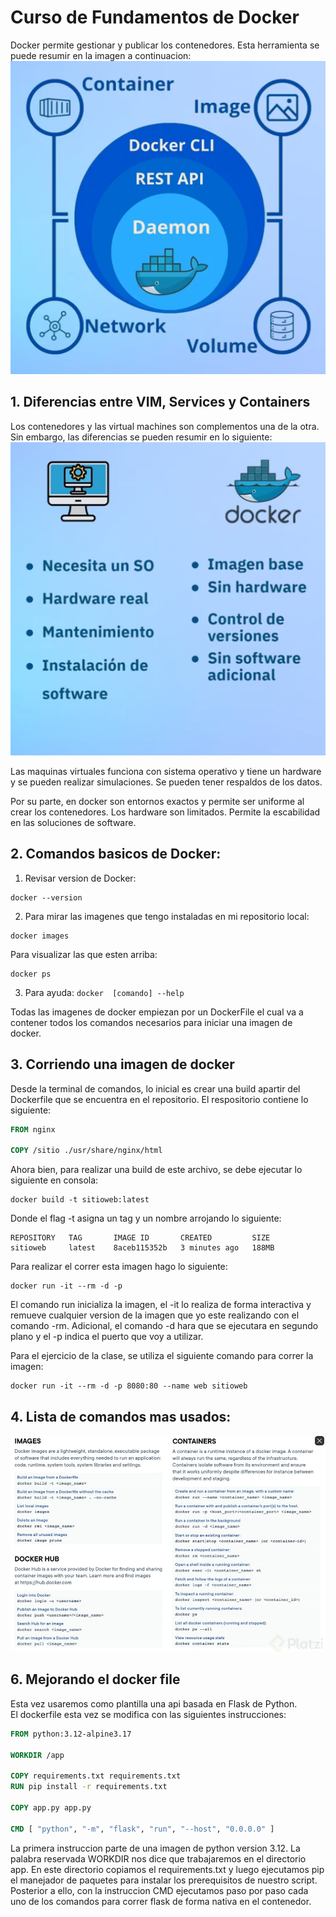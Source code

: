 # Curso de Fundamentos de Docker  
Docker permite gestionar y publicar los contenedores. Esta herramienta se puede resumir en la imagen a continuacion:  
![](./images/DOCK1.png)  
## 1. Diferencias entre VIM, Services y Containers  
Los contenedores y las virtual machines son complementos una de la otra. Sin embargo, las diferencias se pueden resumir en lo siguiente:  
![](./images/DOCK2.png)  

Las maquinas virtuales funciona con sistema operativo y tiene un hardware y se pueden realizar simulaciones. Se pueden tener respaldos de los datos.  
  
Por su parte, en docker son entornos exactos y permite ser uniforme al crear los contenedores. Los hardware son limitados. Permite la escabilidad en las soluciones de software.  
  
## 2. Comandos basicos de Docker:  
1. Revisar version de Docker:   
```shell
docker --version
```  
2. Para mirar las imagenes que tengo instaladas en mi repositorio local:  
```shell
docker images
```  
Para visualizar las que esten arriba:  
```shell
docker ps 
```  
3. Para ayuda: `docker  [comando] --help`
  

Todas las imagenes de docker empiezan por un DockerFile el cual va a contener todos los comandos necesarios para iniciar una imagen de docker.  

## 3. Corriendo una imagen de docker  
Desde la terminal de comandos, lo inicial es crear una build apartir del Dockerfile que se encuentra en el repositorio. El respositorio contiene lo siguiente:  
```dockerfile
FROM nginx

COPY /sitio ./usr/share/nginx/html
```  
Ahora bien, para realizar una build de este archivo, se debe ejecutar lo siguiente en consola:  
```shell
docker build -t sitioweb:latest 
```  
Donde el flag -t asigna un tag y un nombre arrojando lo siguiente:
```shell
REPOSITORY   TAG       IMAGE ID       CREATED         SIZE
sitioweb     latest    8aceb115352b   3 minutes ago   188MB
```  
Para realizar el correr esta imagen hago lo siguiente:  
``` shell 
docker run -it --rm -d -p
```  
El comando run inicializa la imagen, el -it lo realiza de forma interactiva y remueve cualquier version de la imagen que yo este realizando con el comando -rm. Adicional, el comando -d hara que se ejecutara en segundo plano y el -p indica el puerto que voy a utilizar.  

Para el ejercicio de la clase, se utiliza el siguiente comando para correr la imagen:  
``` shell 
docker run -it --rm -d -p 8080:80 --name web sitioweb
```  
## 4. Lista de comandos mas usados:  
![](./images/DOCKERCHS.png)  
## 6. Mejorando el docker file  
Esta vez usaremos como plantilla una api basada en Flask de Python.  
El dockerfile esta vez se modifica con las siguientes instrucciones:  
```dockerfile
FROM python:3.12-alpine3.17

WORKDIR /app

COPY requirements.txt requirements.txt
RUN pip install -r requirements.txt

COPY app.py app.py

CMD [ "python", "-m", "flask", "run", "--host", "0.0.0.0" ]
```  
La primera instruccion parte de una imagen de python version 3.12. La palabra reservada WORKDIR nos dice que trabajaremos en el directorio app. En este directorio copiamos el requirements.txt y luego ejecutamos pip el manejador de paquetes para instalar los prerequisitos de nuestro script. Posterior a ello, con la instruccion CMD ejecutamos paso por paso cada uno de los comandos para correr flask de forma nativa en el contenedor.
